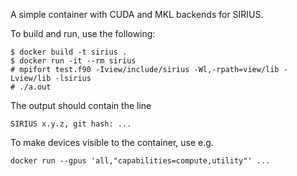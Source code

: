 A simple container with CUDA and MKL backends for SIRIUS.

To build and run, use the following:

```
$ docker build -t sirius .
$ docker run -it --rm sirius
# mpifort test.f90 -Iview/include/sirius -Wl,-rpath=view/lib -Lview/lib -lsirius
# ./a.out
```

The output should contain the line
```
SIRIUS x.y.z, git hash: ...
```

To make devices visible to the container, use e.g.

```
docker run --gpus 'all,"capabilities=compute,utility"' ...
```